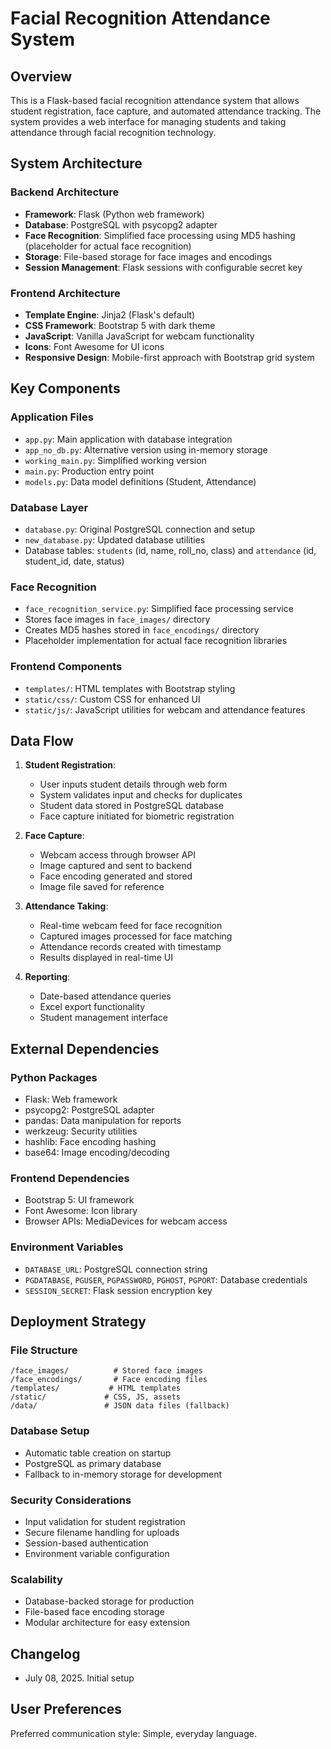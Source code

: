 # Facial Recognition Attendance System

## Overview

This is a Flask-based facial recognition attendance system that allows student registration, face capture, and automated attendance tracking. The system provides a web interface for managing students and taking attendance through facial recognition technology.

## System Architecture

### Backend Architecture
- **Framework**: Flask (Python web framework)
- **Database**: PostgreSQL with psycopg2 adapter
- **Face Recognition**: Simplified face processing using MD5 hashing (placeholder for actual face recognition)
- **Storage**: File-based storage for face images and encodings
- **Session Management**: Flask sessions with configurable secret key

### Frontend Architecture
- **Template Engine**: Jinja2 (Flask's default)
- **CSS Framework**: Bootstrap 5 with dark theme
- **JavaScript**: Vanilla JavaScript for webcam functionality
- **Icons**: Font Awesome for UI icons
- **Responsive Design**: Mobile-first approach with Bootstrap grid system

## Key Components

### Application Files
- `app.py`: Main application with database integration
- `app_no_db.py`: Alternative version using in-memory storage
- `working_main.py`: Simplified working version
- `main.py`: Production entry point
- `models.py`: Data model definitions (Student, Attendance)

### Database Layer
- `database.py`: Original PostgreSQL connection and setup
- `new_database.py`: Updated database utilities
- Database tables: `students` (id, name, roll_no, class) and `attendance` (id, student_id, date, status)

### Face Recognition
- `face_recognition_service.py`: Simplified face processing service
- Stores face images in `face_images/` directory
- Creates MD5 hashes stored in `face_encodings/` directory
- Placeholder implementation for actual face recognition libraries

### Frontend Components
- `templates/`: HTML templates with Bootstrap styling
- `static/css/`: Custom CSS for enhanced UI
- `static/js/`: JavaScript utilities for webcam and attendance features

## Data Flow

1. **Student Registration**: 
   - User inputs student details through web form
   - System validates input and checks for duplicates
   - Student data stored in PostgreSQL database
   - Face capture initiated for biometric registration

2. **Face Capture**:
   - Webcam access through browser API
   - Image captured and sent to backend
   - Face encoding generated and stored
   - Image file saved for reference

3. **Attendance Taking**:
   - Real-time webcam feed for face recognition
   - Captured images processed for face matching
   - Attendance records created with timestamp
   - Results displayed in real-time UI

4. **Reporting**:
   - Date-based attendance queries
   - Excel export functionality
   - Student management interface

## External Dependencies

### Python Packages
- Flask: Web framework
- psycopg2: PostgreSQL adapter
- pandas: Data manipulation for reports
- werkzeug: Security utilities
- hashlib: Face encoding hashing
- base64: Image encoding/decoding

### Frontend Dependencies
- Bootstrap 5: UI framework
- Font Awesome: Icon library
- Browser APIs: MediaDevices for webcam access

### Environment Variables
- `DATABASE_URL`: PostgreSQL connection string
- `PGDATABASE`, `PGUSER`, `PGPASSWORD`, `PGHOST`, `PGPORT`: Database credentials
- `SESSION_SECRET`: Flask session encryption key

## Deployment Strategy

### File Structure
```
/face_images/          # Stored face images
/face_encodings/       # Face encoding files
/templates/           # HTML templates
/static/             # CSS, JS, assets
/data/               # JSON data files (fallback)
```

### Database Setup
- Automatic table creation on startup
- PostgreSQL as primary database
- Fallback to in-memory storage for development

### Security Considerations
- Input validation for student registration
- Secure filename handling for uploads
- Session-based authentication
- Environment variable configuration

### Scalability
- Database-backed storage for production
- File-based face encoding storage
- Modular architecture for easy extension

## Changelog
- July 08, 2025. Initial setup

## User Preferences

Preferred communication style: Simple, everyday language.